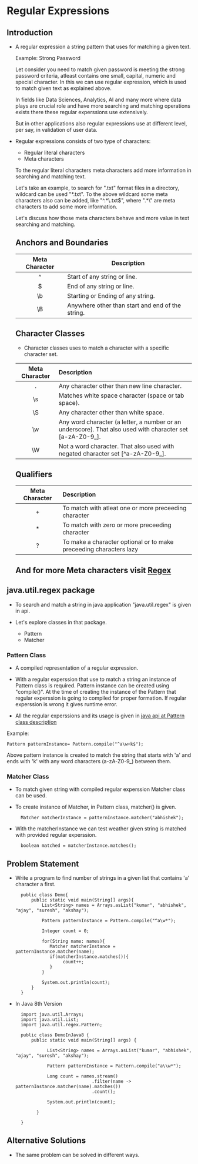 # Regular Expressions

## Introduction

* A regular expression a string pattern that uses for matching a given text.

    Example: Strong Password

    Let consider you need to match given password is meeting the strong password criteria, atleast contains one small, capital, numeric and special character. In this we can use regular expression,
    which is used to match given text as explained above.

    In fields like Data Sciences, Analytics, AI and many more where data plays are crucial role and have more searching and matching operations exists there these regular experssions use extensively.

    But in other applications also regular expressions use at different level, per say, in validation of user data.

* Regular expressions consists of two type of characters:

  * Regular literal characters
  * Meta characters

  To the regular literal characters meta characters add more information in searching and matching text.
  
  Let's take an example, to search for ".txt" format files in a directory, wildcard can be used "*.txt". To the above wildcard some meta characters also can be added, like  "^.\*\\.txt$", where ".\*\\" are meta characters to add some more information.

  Let's discuss how those meta characters behave and more value in text searching and matching.

    ## Anchors and Boundaries

  | Meta Character | Description|
  |  :--------:    |------------|
  |^               | Start of any string or line.|
  |$               | End of any string or line.|
  |\b              | Starting or Ending of any string.|
  |\B              | Anywhere other than start and end of the string.|
  
    ## Character Classes

   * Character classes uses to match a character with a specific character set.

  | Meta Character| Description|
  |   :----:      | :--------  |
  |.              | Any character other than new line character.|
  |\s             | Matches white space character (space or tab space).|
  |\S             | Any character other than white space.|
  |\w             | Any word character (a letter, a number or an underscore). That also used with character set [a-zA-Z0-9_].|
  |\W             | Not a word character. That also used with negated character set [^a-zA-Z0-9_].|


  ## Qualifiers

  | Meta Character | Description|
  |  :----:  | :----- |
  |+|  To match with atleat one or more preceeding character |
  |*| To match with zero or more preceeding character|
  |?| To make a character optional or to make preceeding characters lazy |


  ## And for more Meta characters visit [Regex](https://regexr.com/)



## java.util.regex package

* To search and match a string in java application "java.util.regex" is given in api.

* Let's explore classes in that package.

    - Pattern
    - Matcher

### Pattern Class

* A compiled representation of a regular expression.

* With a regular experssion that use to match a string an instance of Pattern class is required. Pattern instance can be created using "compile()". At the time of creating the instance of the Pattern that regular experssion is going to compiled for proper formation. If regular experssion is wrong it gives runtime error.

* All the regular experssions and its usage is given in [java api at Pattern class description](https://docs.oracle.com/javase/8/docs/api/)

Example:

    Pattern patternInstance= Pattern.compile("^a\w+k$");

Above pattern instance is created to match the string that starts with 'a' and ends with 'k' with any word characters (a-zA-Z0-9_) between them.

### Matcher Class

* To match given string with compiled regular experssion Matcher class can be used.

* To create instance of Matcher, in Pattern class, matcher() is given.

        Matcher matcherInstance = patternInstance.matcher("abhishek");

* With the matcherInstance we can test weather given string is matched with provided regular experssion.

        boolean matched = matcherInstance.matches();

## Problem Statement

* Write a program to find number of strings in a given list that contains 'a' character a first.

        public class Demo{
            public static void main(String[] args){
                List<String> names = Arrays.asList("kumar", "abhishek", "ajay", "suresh", "akshay");

                Pattern patternInstance = Pattern.compile("^a\w*");

                Integer count = 0;

                for(String name: names){
                   Matcher matcherInstance = patternInstance.matcher(name);
                   if(matcherInstance.matches()){
                        count++;
                   }
                }

                System.out.println(count);
            }
        }


* In Java 8th Version

        import java.util.Arrays;
        import java.util.List;
        import java.util.regex.Pattern;

        public class DemoInJava8 {
	        public static void main(String[] args) {

		          List<String> names = Arrays.asList("kumar", "abhishek", "ajay", "suresh", "akshay");

		          Pattern patternInstance = Pattern.compile("a\\w*");

		          Long count = names.stream()
				                   .filter(name -> patternInstance.matcher(name).matches())
				                   .count();

		          System.out.println(count);

	          }

        }


## Alternative Solutions

* The same problem can be solved in different ways.
